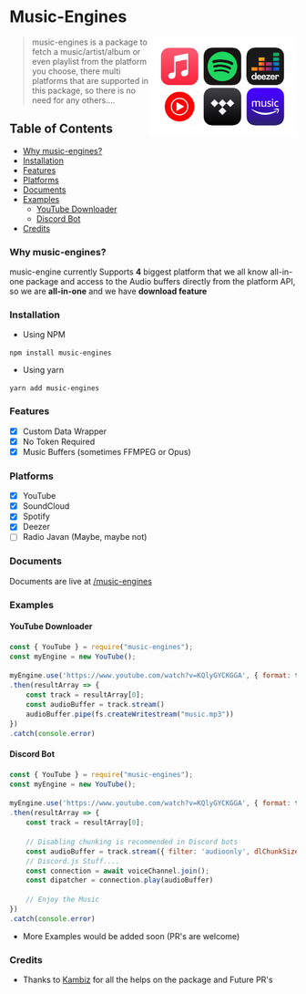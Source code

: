 # Music-Engines

<a href="https://github.com/EhsanFox/music-engines/">
    <img src="https://github.com/EhsanFox/music-engine/raw/main/media/music-engines-logo.png" width="260" align="right" alt="music-engines-logo">
</a>

> music-engines is a package to fetch a music/artist/album or even playlist from the platform you choose, there multi platforms that are supported in this package, so there is no need for any others....

## Table of Contents
- [Why music-engines?](#why-music-engines)
- [Installation](#installation)
- [Features](#features)
- [Platforms](#platforms)
- [Documents](#documents)
- [Examples](#examples)
    - [YouTube Downloader](#youtube-downloader)
    - [Discord Bot](#discord-bot)
- [Credits](#credits)

### Why music-engines?
music-engine currently Supports **4** biggest platform that we all know all-in-one package and access to the Audio buffers directly from the platform API, so we are **all-in-one** and we have **download feature**

### Installation
- Using NPM

`npm install music-engines`

- Using yarn

`yarn add music-engines`

### Features
- [x] Custom Data Wrapper
- [x] No Token Required
- [x] Music Buffers (sometimes FFMPEG or Opus)

### Platforms
- [x] YouTube
- [x] SoundCloud
- [x] Spotify
- [x] Deezer
- [ ] Radio Javan (Maybe, maybe not)

### Documents
Documents are live at [/music-engines](https://ehsan.js.org/music-engines/)

### Examples

#### YouTube Downloader
```js
const { YouTube } = require("music-engines");
const myEngine = new YouTube();

myEngine.use('https://www.youtube.com/watch?v=KQlyGYCKGGA', { format: true })
.then(resultArray => {
    const track = resultArray[0];
    const audioBuffer = track.stream()
    audioBuffer.pipe(fs.createWritestream("music.mp3"))
})
.catch(console.error)
```

#### Discord Bot
```js
const { YouTube } = require("music-engines");
const myEngine = new YouTube();

myEngine.use('https://www.youtube.com/watch?v=KQlyGYCKGGA', { format: true })
.then(resultArray => {
    const track = resultArray[0];

    // Disabling chunking is recommended in Discord bots
    const audioBuffer = track.stream({ filter: 'audioonly', dlChunkSize: 0 })
    // Discord.js Stuff....
    const connection = await voiceChannel.join();
    const dipatcher = connection.play(audioBuffer)
        
    // Enjoy the Music
})
.catch(console.error)
```
- More Examples would be added soon (PR's are welcome)

### Credits
- Thanks to [Kambiz](https://github.com/Scrip7) for all the helps on the package and Future PR's